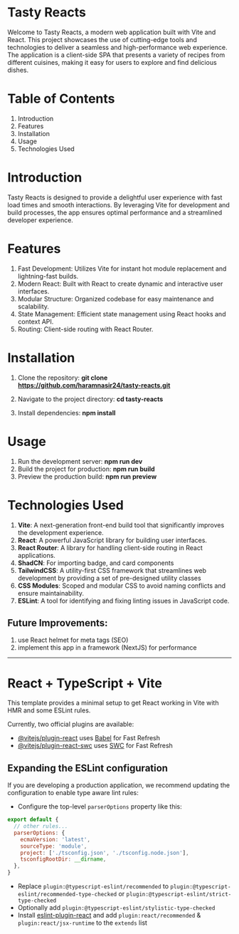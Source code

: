 # Tasty Reacts

Welcome to Tasty Reacts, a modern web application built with Vite and React. This project showcases the use of cutting-edge tools and technologies to deliver a seamless and high-performance web experience. The application is a client-side SPA that presents a variety of recipes from different cuisines, making it easy for users to explore and find delicious dishes.

# Table of Contents
1. Introduction
2. Features
3. Installation
4. Usage
5. Technologies Used

# Introduction
Tasty Reacts is designed to provide a delightful user experience with fast load times and smooth interactions. By leveraging Vite for development and build processes, the app ensures optimal performance and a streamlined developer experience.

# Features
1. Fast Development: Utilizes Vite for instant hot module replacement and lightning-fast builds.
2. Modern React: Built with React to create dynamic and interactive user interfaces.
3. Modular Structure: Organized codebase for easy maintenance and scalability.
4. State Management: Efficient state management using React hooks and context API.
5. Routing: Client-side routing with React Router.

# Installation
1. Clone the repository:
**git clone https://github.com/haramnasir24/tasty-reacts.git**

2. Navigate to the project directory:
**cd tasty-reacts**

3. Install dependencies:
**npm install**

# Usage
1. Run the development server: **npm run dev**
2. Build the project for production: **npm run build**
3. Preview the production build: **npm run preview**

# Technologies Used
1. **Vite**: A next-generation front-end build tool that significantly improves the development experience.
2. **React**: A powerful JavaScript library for building user interfaces.
3. **React Router**: A library for handling client-side routing in React applications.
4. **ShadCN**: For importing badge, and card components
5. **TailwindCSS**: A utility-first CSS framework that streamlines web development by providing a set of pre-designed utility classes
6. **CSS Modules**: Scoped and modular CSS to avoid naming conflicts and ensure maintainability.
7. **ESLint**: A tool for identifying and fixing linting issues in JavaScript code.

## Future Improvements:
1. use React helmet for meta tags (SEO)
2. implement this app in a framework (NextJS) for performance

-------------------------------------------------------------------------------------------------------------------------------------------------------------------------------------------

# React + TypeScript + Vite

This template provides a minimal setup to get React working in Vite with HMR and some ESLint rules.

Currently, two official plugins are available:

- [@vitejs/plugin-react](https://github.com/vitejs/vite-plugin-react/blob/main/packages/plugin-react/README.md) uses [Babel](https://babeljs.io/) for Fast Refresh
- [@vitejs/plugin-react-swc](https://github.com/vitejs/vite-plugin-react-swc) uses [SWC](https://swc.rs/) for Fast Refresh

## Expanding the ESLint configuration

If you are developing a production application, we recommend updating the configuration to enable type aware lint rules:

- Configure the top-level `parserOptions` property like this:

```js
export default {
  // other rules...
  parserOptions: {
    ecmaVersion: 'latest',
    sourceType: 'module',
    project: ['./tsconfig.json', './tsconfig.node.json'],
    tsconfigRootDir: __dirname,
  },
}
```

- Replace `plugin:@typescript-eslint/recommended` to `plugin:@typescript-eslint/recommended-type-checked` or `plugin:@typescript-eslint/strict-type-checked`
- Optionally add `plugin:@typescript-eslint/stylistic-type-checked`
- Install [eslint-plugin-react](https://github.com/jsx-eslint/eslint-plugin-react) and add `plugin:react/recommended` & `plugin:react/jsx-runtime` to the `extends` list
